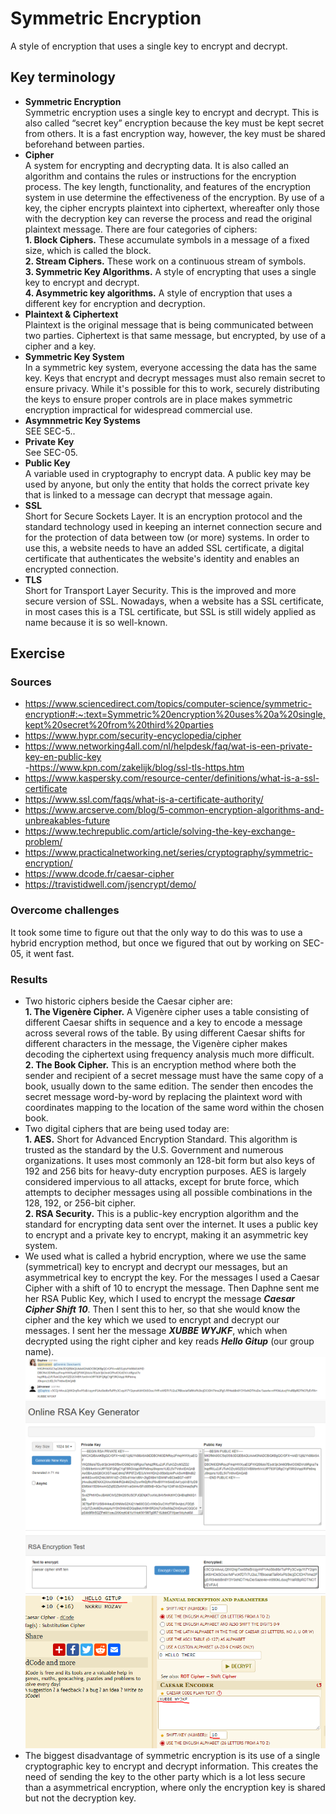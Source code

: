 # Symmetric Encryption
 A style of encryption that uses a single key to encrypt and decrypt.
## Key terminology
- **Symmetric Encryption**  
Symmetric encryption uses a single key to encrypt and decrypt. This is also called “secret key” encryption because the key must be kept secret from others. It is a fast encryption way, however, the key must be shared beforehand between parties.
- **Cipher**  
A system for encrypting and decrypting data. It is also called an algorithm and contains the rules or instructions for the encryption process. The key length, functionality, and features of the encryption system in use determine the effectiveness of the encryption. By use of a key, the cipher encrypts plaintext into ciphertext, whereafter only those with the decryption key can reverse the process and read the original plaintext message. There are four categories of ciphers:  
**1. Block Ciphers.** These accumulate symbols in a message of a fixed size, which is called the block.  
**2. Stream Ciphers.** These work on a continuous stream of symbols.  
**3. Symmetric Key Algorithms.** A style of encrypting that uses a single key to encrypt and decrypt.  
**4. Asymmetric key algorithms.** A style of encryption that uses a different key for encryption and decryption.
- **Plaintext & Ciphertext**  
Plaintext is the original message that is being communicated between two parties. Ciphertext is that same message, but encrypted, by use of a cipher and a key.  
- **Symmetric Key System**  
In a symmetric key system, everyone accessing the data has the same key. Keys that encrypt and decrypt messages must also remain secret to ensure privacy. While it's possible for this to work, securely distributing the keys to ensure proper controls are in place makes symmetric encryption impractical for widespread commercial use.  
- **Asymnmetric Key Systems**  
SEE SEC-5..
- **Private Key**  
See SEC-05.
- **Public Key**  
A variable used in cryptography to encrypt data. A public key may be used by anyone, but only the entity that holds the correct private key that is linked to a message can decrypt that message again. 
- **SSL**  
Short for Secure Sockets Layer. It is an encryption protocol and the standard technology used in keeping an internet connection secure and for the protection of data between tow (or more) systems. In order to use this, a website needs to have an added SSL certificate, a digital certificate that authenticates the website's identity and enables an encrypted connection.
- **TLS**  
Short for Transport Layer Security. This is the improved and more secure version of SSL. Nowadays, when a website has a SSL certificate, in most cases this is a TSL certificate, but SSL is still widely applied as name because it is so well-known. 


## Exercise
### Sources
- https://www.sciencedirect.com/topics/computer-science/symmetric-encryption#:~:text=Symmetric%20encryption%20uses%20a%20single,kept%20secret%20from%20third%20parties  
- https://www.hypr.com/security-encyclopedia/cipher  
- https://www.networking4all.com/nl/helpdesk/faq/wat-is-een-private-key-en-public-key  
-https://www.kpn.com/zakelijk/blog/ssl-tls-https.htm  
- https://www.kaspersky.com/resource-center/definitions/what-is-a-ssl-certificate  
- https://www.ssl.com/faqs/what-is-a-certificate-authority/  
- https://www.arcserve.com/blog/5-common-encryption-algorithms-and-unbreakables-future
- https://www.techrepublic.com/article/solving-the-key-exchange-problem/  
- https://www.practicalnetworking.net/series/cryptography/symmetric-encryption/  
- https://www.dcode.fr/caesar-cipher  
- https://travistidwell.com/jsencrypt/demo/  

### Overcome challenges
It took some time to figure out that the only way to do this was to use a hybrid encryption method, but once we figured that out by working on SEC-05, it went fast.

### Results
- Two historic ciphers beside the Caesar cipher are:  
**1. The Vigenère Cipher.** A Vigenère cipher uses a table consisting of different Caesar shifts in sequence and a key to encode a message across several rows of the table. By using different Caesar shifts for different characters in the message, the Vigenère cipher makes decoding the ciphertext using frequency analysis much more difficult.  
**2. The Book Cipher.** This is an encryption method where both the sender and recipient of a secret message must have the same copy of a book, usually down to the same edition. The sender then encodes the secret message word-by-word by replacing the plaintext word with coordinates mapping to the location of the same word within the chosen book. 
- Two digital ciphers that are being used today are:  
**1. AES.** Short for Advanced Encryption Standard. This algorithm is trusted as the standard by the U.S. Government and numerous organizations. It uses most commonly an 128-bit form but also keys of 192 and 256 bits for heavy-duty encryption purposes.
AES is largely considered impervious to all attacks, except for brute force, which attempts to decipher messages using all possible combinations in the 128, 192, or 256-bit cipher.  
**2. RSA Security.** This is a public-key encryption algorithm and the standard for encrypting data sent over the internet. It uses a public key to encrypt and a private key to encrypt, making it an asymmetric key system.  
- We used what is called a hybrid encryption, where we use the same (symmetrical) key to encrypt and decrypt our messages, but an asymmetrical key to encrypt the key. For the messages I used a Caesar Cipher with a shift of 10 to encrypt the message. Then Daphne sent me her RSA Public Key, which I used to encrypt the message ***Caesar Cipher Shift 10***.  Then I sent this to her, so that she would know the cipher and the key which we used to encrypt and decrypt our messages. I sent her the message ***XUBBE WYJKF***, which when decrypted using the right cipher and key reads ***Hello Gitup*** (our group name). ![encryption being send](https://github.com/Techgrounds-Cloud-9/cloud-9-jairvaneer/blob/25027df9b44b1042026a2ff3fa45bca94c4084a8/00_includes/Sprint%202/Screenshots%20Security/SEC-04%20Symmetric%20Encryption/SEC-04%20Exercise%201%20-%20%231_Symmetric_Key_Exchange.png)  
![caesar cipher](https://github.com/Techgrounds-Cloud-9/cloud-9-jairvaneer/blob/25027df9b44b1042026a2ff3fa45bca94c4084a8/00_includes/Sprint%202/Screenshots%20Security/SEC-04%20Symmetric%20Encryption/SEC-04%20Exercise%201%20-%20%232_Screenshot_Caesar_Key.png)  
![Solution cipher](https://github.com/Techgrounds-Cloud-9/cloud-9-jairvaneer/blob/25027df9b44b1042026a2ff3fa45bca94c4084a8/00_includes/Sprint%202/Screenshots%20Security/SEC-04%20Symmetric%20Encryption/SEC-04%20Exercise%201%20-%20%233_Screenshot_Caesar.png)
- The biggest disadvantage of symmetric encryption is its use of a single cryptographic key to encrypt and decrypt information. This creates the need of sending the key to the other party which is a lot less secure than a asymmetrical encryption, where only the encryption key is shared but not the decryption key.